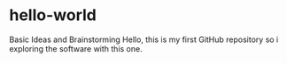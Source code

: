 # hello-world
Basic Ideas and Brainstorming
Hello, this is my first GitHub repository so i exploring the software with this one.
